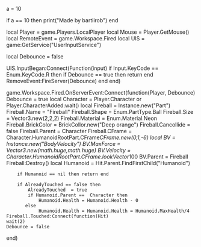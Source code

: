 a = 10

if a == 10 then
  print("Made by bartiirob")
end

local Player = game.Players.LocalPlayer
local Mouse = Player.GetMouse()
local RemoteEvent = game.Workspace.Fired
local UIS = game:GetService("UserInputService")

local Debounce = false

UIS.InputBegan:Connect(Function(input)
    if Input.KeyCode == Enum.KeyCode.R then
        if Debounce == true then return end
        RemoveEvent:FireServer(Debounce)
    end
end)




game.Workspace.Fired.OnServerEvent:Connect(function(Player, Debounce)
    Debounce = true
    local Character = Player.Character or Player.CharacterAdded:wait()
    local Fireball = Instance.new("Part")
    Fireball.Name = "Fireball"
    Fireball.Shape = Enum.PartType.Ball
    Fireball.Size = Vector3.new(2,2,2)
    Fireball.Material = Enum.Material.Neon
    Fireball.BrickColor = BrickCollor.new("Deep orange")
    Fireball.Cancollide = false
    Fireball.Parent = Character
    Fireball.CFrame = Character.HumanoidRootPart.CFrame*CFrame.new(0,1,-6)
    local BV = Instance.new("BodyVelocity")
    BV.MaxForce = Vector3.new(math.huge,math.huge)
    BV.Velocity = Character.HumanoidRootPart.CFrame.lookVector*100
    BV.Parent = Fireball
    Fireball:Destroy()
        local Humanoid = Hit.Parent.FindFirstChild("Humanoid")
        
        if Humanoid == nil then return end
        
        if AlreadyTouched == false then
            AlreadyTouched  = true
            if Humanoid.Parent ==  Character then
                Humanoid.Health = Humanoid.Health - 0
           else
                Humanoid.Health = Humanoid.Health = Humanoid.MaxHealth/4
    Fireball.Touched:Connect(function(Hit)
    wait(2)
    Debounce = false
end)
